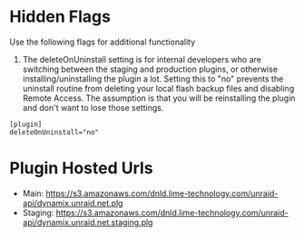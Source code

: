 
# Hidden Flags

Use the following flags for additional functionality

1. The deleteOnUninstall setting is for internal developers who are switching between the staging and production plugins, or otherwise installing/uninstalling the plugin a lot. Setting this to "no" prevents the uninstall routine from deleting your local flash backup files and disabling Remote Access. The assumption is that you will be reinstalling the plugin and don't want to lose those settings.
```
[plugin]
deleteOnUninstall="no"
```

# Plugin Hosted Urls

- Main: https://s3.amazonaws.com/dnld.lime-technology.com/unraid-api/dynamix.unraid.net.plg
- Staging: https://s3.amazonaws.com/dnld.lime-technology.com/unraid-api/dynamix.unraid.net.staging.plg
